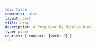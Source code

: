 ```yaml
---
toc: false
comments: false
layout: post
title: Pong
description: A Pong Game By Nicolas Diaz.
type: plans
courses: { compsci: {week: 0} }
---
```


<html>
<head>
    <title>Pong Game</title>
    <style>
        canvas {
            border: 1px solid black;
            display: block;
            margin: 0 auto;
            background-color: white; /* Set background color to white */
        }

        .menu {
            position: absolute;
            top: 120%;
            left: 55%;
            transform: translate(-50%, -50%);
            text-align: center;
        }

        .menu button {
            padding: 10px 20px;
            font-size: 18px;
            margin: 10px;
            cursor: pointer;
        }

        .end-screen {
            position: absolute;
            top: 65%;
            left: 60%;
            transform: translate(-50%, -50%);
            text-align: center;
            display: none;
            background-color: black;
            padding: 20px;
            border-radius: 10px;
        }

        .end-screen h2 {
            font-size: 24px;
            color: white;
        }

        .end-screen p {
            font-size: 18px;
            color: white;
        }
    </style>
</head>
<body>
    <div class="menu">
        <h1>Welcome to Pong</h1>
        <button onclick="startGame('easy')">Easy</button>
        <button onclick="startGame('hard')">Hard</button>
    </div>

    <canvas id="pongCanvas" width="800" height="400" style="display: none;"></canvas>

    <div class="end-screen" id="endScreen">
        <h2>Game Over</h2>
        <p id="winner"></p>
        <p>Refresh to restart</p>
    </div>

    <script>
        const canvas = document.getElementById('pongCanvas');
        const context = canvas.getContext('2d');
        let gameRunning = false;

        let difficulty = 'easy'; // Default difficulty

        // Ball
        let ball = {
            x: canvas.width / 2,
            y: canvas.height / 2,
            dx: -5, // Initial speed towards the AI
            dy: -5, // Initial speed
            radius: 10
        };

        // Paddle
        let paddleHeight = 80;
        let paddleWidth = 10;
        let paddle1Y = (canvas.height - paddleHeight) / 2;
        let paddle2Y = (canvas.height - paddleHeight) / 2;
        const paddleSpeed = 5;

        // AI Difficulty
        let aiSpeed = 4; // Default AI speed (moderate)

        // Score
        let playerScore = 0;
        let aiScore = 0;

        // Keyboard Controls
        let upPressed = false;
        let downPressed = false;

        function keyDownHandler(event) {
            if (event.key === "w") {
                upPressed = true;
            } else if (event.key === "s") {
                downPressed = true;
            }
        }

        function keyUpHandler(event) {
            if (event.key === "w") {
                upPressed = false;
            } else if (event.key === "s") {
                downPressed = false;
            }
        }

        // Update Paddle Positions
        function movePaddles() {
            if (upPressed && paddle1Y > 0) {
                paddle1Y -= paddleSpeed;
            }
            if (downPressed && paddle1Y < canvas.height - paddleHeight) {
                paddle1Y += paddleSpeed;
            }

            // AI paddle
            let aiCenter = paddle2Y + paddleHeight / 2;
            if (aiCenter < ball.y - paddleHeight / 3) {
                paddle2Y += aiSpeed;
            } else if (aiCenter > ball.y + paddleHeight / 3) {
                paddle2Y -= aiSpeed;
            }
        }

        // Collision Detection
        function collisionDetection() {
            if (ball.y + ball.dy < ball.radius || ball.y + ball.dy > canvas.height - ball.radius) {
                ball.dy = -ball.dy;
            }

            if (ball.x + ball.dx > canvas.width - ball.radius) {
                if (ball.y > paddle2Y && ball.y < paddle2Y + paddleHeight) {
                    ball.dx = -ball.dx;
                } else {
                    playerScore++;
                    if (playerScore === 3 || aiScore === 3) {
                        endGame();
                    } else {
                        resetBall();
                    }
                }
            }

            if (ball.x + ball.dx < ball.radius + paddleWidth) {
                if (ball.y > paddle1Y && ball.y < paddle1Y + paddleHeight) {
                    ball.dx = -ball.dx;
                } else {
                    aiScore++;
                    if (playerScore === 3 || aiScore === 3) {
                        endGame();
                    } else {
                        resetBall();
                    }
                }
            }
        }

        // Reset Ball
        function resetBall() {
            ball.x = canvas.width / 2;
            ball.y = canvas.height / 2;
            ball.dx = -5; // Initial speed towards the AI
            ball.dy = -5; // Initial speed
        }

        // End Game
        function endGame() {
            // Determine the winner
            let winner = playerScore === 3 ? "Player" : "AI";

            // Display end screen
            document.getElementById('winner').textContent = `${winner} wins!`;
            document.getElementById('endScreen').style.display = 'block';

            // Reset scores
            playerScore = 0;
            aiScore = 0;

            // Reset ball and paddles
            resetBall();
            paddle1Y = (canvas.height - paddleHeight) / 2;
            paddle2Y = (canvas.height - paddleHeight) / 2;

            // Stop the game
            gameRunning = false;
        }

        // Start the game loop
        function startGame(selectedDifficulty) {
            difficulty = selectedDifficulty;
            document.querySelector('.menu').style.display = 'none';
            canvas.style.display = 'block';
            document.addEventListener("keydown", keyDownHandler);
            document.addEventListener("keyup", keyUpHandler);
            if (difficulty === 'hard') {
                aiSpeed = 7; // Adjust AI speed for hard difficulty
            } else {
                aiSpeed = 4.5; // Adjust AI speed for easy difficulty
            }
            gameRunning = true;
            gameLoop();
        }

        // Draw Objects
        function draw() {
            // Clear canvas
            context.clearRect(0, 0, canvas.width, canvas.height);

            // Draw ball
            context.beginPath();
            context.arc(ball.x, ball.y, ball.radius, 0, Math.PI * 2);
            context.fillStyle = "#000";
            context.fill();
            context.closePath();

            // Draw paddles
            context.beginPath();
            context.rect(0, paddle1Y, paddleWidth, paddleHeight);
            context.fillStyle = "#000";
            context.fill();
            context.closePath();

            context.beginPath();
            context.rect(canvas.width - paddleWidth, paddle2Y, paddleWidth, paddleHeight);
            context.fillStyle = "#000";
            context.fill();
            context.closePath();

            // Draw scores
            context.font = "20px Arial";
            context.fillText("Player: " + playerScore, 20, 30);
            context.fillText("AI: " + aiScore, canvas.width - 100, 30);
        }

        // Main Game Loop
        function gameLoop() {
            if (!gameRunning) return;
            movePaddles();
            collisionDetection();
            draw();

            ball.x += ball.dx;
            ball.y += ball.dy;

            requestAnimationFrame(gameLoop);
        }

    </script>
</body>
</html>
